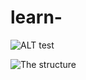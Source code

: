 # learn-

<img alt="ALT test" src="https://github.com/ImMohammadHosseini/incremental-learning/tree/main/images/1.png">

![The structure](https://github.com/ImMohammadHosseini/incremental-learning/tree/main/images/1.png)


